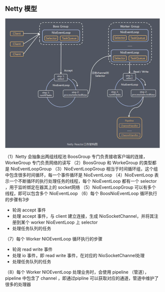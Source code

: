 ## Netty 模型

![服务端Netty Reactor工作架构图](assets/166e428962949a42)

（1）Netty 会抽象出两组线程池 BoosGroup 专门负责接收客户端的连接， WorkeGroup 专门负责网络的读写 
（2）BoosGroup 和 WorkeGroup 的类型都是 NioEventLoopGroup
（3）NioEventLoopGroup 相当于时间循环组，这个组中包含很多时间循环，每一个事件循环是 NioEventLoop
（4）NioEventLoop 表示一个不断循环的执行处理任务的线程，每个 NioEventLoop 都有一个 selector ，用于监听绑定在器其上的 socket网络
（5）NioEventLoopGroup 可以有多个线程，即可以包含多个 NioEventLoop
（6）每个 BoosNioEventLoop 循环执行的步骤有3步
+ 轮询 accept 事件
+ 处理 accept 事件，与 client 建立连接，生成 NioSocketChannel，并将其注册到某个 worker NioEventLoop 上 selector
+ 处理任务队列的任务

（7）每个 Worker NIOEventLoop 循环执行的步骤
+ 轮询 read write 事件
+ 处理 io 事件，即 read write 事件，在对应的 NioSocketChannel处理
+ 处理任务队列的任务

（8）每个 Worker NIOEventLoop 处理业务时，会使用 pipeline （管道），pipeline 中包含了 channel ，即通过pipline 可以获取对应的通道，管道中维护了很多的处理器   